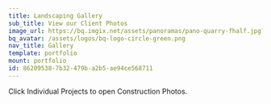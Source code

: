 ```yaml
---
title: Landscaping Gallery
sub_title: View our Client Photos
image_url: https://bq.imgix.net/assets/panoramas/pano-quarry-fhalf.jpg?fit=crop&w=1300&h=700&crop=bottom%2Cleft&q=75&s=b42692a443e02c316959f95066f75e0a
bq_avatar: /assets/logos/bq-logo-circle-green.png
nav_title: Gallery
template: portfolio
mount: portfolio
id: 86209538-7b32-479b-a2b5-ae94ce568711
---
```

Click Individual Projects to open Construction Photos.
